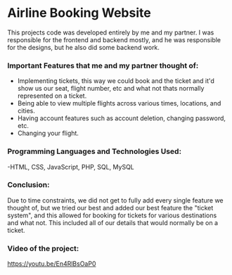 # Airline Booking Website
This projects code was developed entirely by me and my partner. I was responsible for the frontend and backend mostly, and he was responsible for the designs, but he also did some backend work.

### Important Features that me and my partner thought of:
* Implementing tickets, this way we could book and the ticket and it'd show us our seat, flight number, etc and what not thats normally represented on a ticket.
* Being able to view multiple flights across various times, locations, and cities.
* Having account features such as account deletion, changing password, etc.
* Changing your flight.

### Programming Languages and Technologies Used:
-HTML, CSS, JavaScript, PHP, SQL, MySQL


### Conclusion:
Due to time constraints, we did not get to fully add every single feature we thought of, but we tried our best and added our best feature the "ticket system", and this allowed for booking for tickets for various destinations and what not. This included all of our details that would normally be on a ticket.

### Video of the project:
https://youtu.be/En4RlBsOaP0
